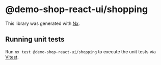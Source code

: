 # @demo-shop-react-ui/shopping

This library was generated with [Nx](https://nx.dev).

## Running unit tests

Run `nx test @demo-shop-react-ui/shopping` to execute the unit tests via [Vitest](https://vitest.dev/).
